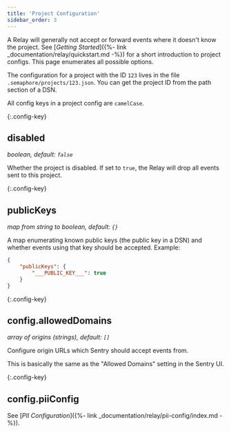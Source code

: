 ```yaml
---
title: 'Project Configuration'
sidebar_order: 3
---
```


A Relay will generally not accept or forward events where it doesn't know the project. See [_Getting Started_]({%- link _documentation/relay/quickstart.md -%}) for a short introduction to project configs. This page enumerates all possible options.

The configuration for a project with the ID `123` lives in the file `.semaphore/projects/123.json`. You can get the project ID from the path section of a DSN.

All config keys in a project config are `camelCase`.

{:.config-key}
## disabled

*boolean, default: `false`*

Whether the project is disabled. If set to `true`, the Relay will drop all events sent to this project.

{:.config-key}
## publicKeys

*map from string to boolean, default: `{}`*

A map enumerating known public keys (the public key in a DSN) and whether events using that key should be accepted. Example:

```json
{
    "publicKeys": {
        "___PUBLIC_KEY___": true
    }
}
```

{:.config-key}
## config.allowedDomains

*array of origins (strings), default: `[]`*

Configure origin URLs which Sentry should accept events from.

This is basically the same as the "Allowed Domains" setting in the Sentry UI.

{:.config-key}
## config.piiConfig

See [_PII Configuration_]({%- link _documentation/relay/pii-config/index.md -%}).
